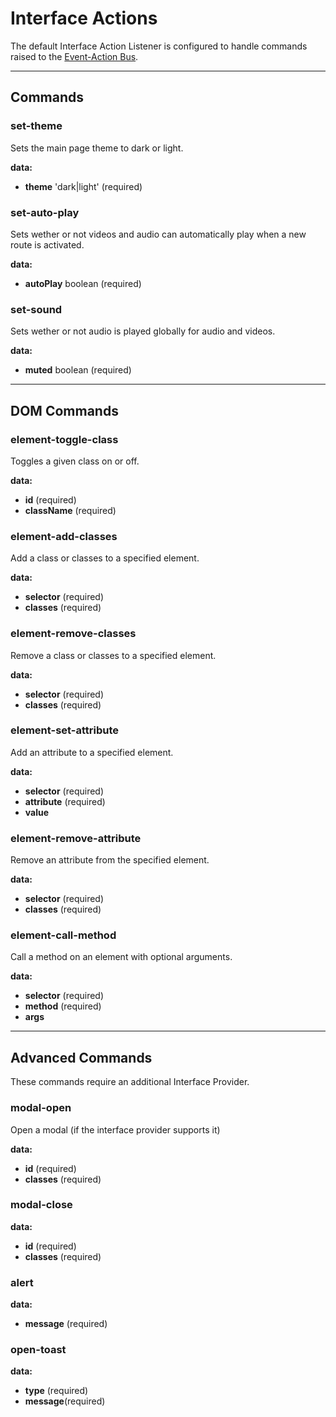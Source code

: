 # Interface Actions

The default Interface Action Listener is configured to handle commands raised to the [Event-Action Bus](/actions/event-bus).

---

## Commands

### set-theme

Sets the main page theme to dark or light.

**data:**

- **theme** 'dark|light' (required)

### set-auto-play

Sets wether or not videos and audio can automatically play when a new route is activated.

**data:**

- **autoPlay** boolean (required)

### set-sound

Sets wether or not audio is played globally for audio and videos.

**data:**

- **muted** boolean (required)

---

## DOM Commands

### element-toggle-class

Toggles a given class on or off.

**data:**

- **id** (required)
- **className** (required)

### element-add-classes

Add a class or classes to a specified element.

**data:**

- **selector** (required)
- **classes** (required)

### element-remove-classes

Remove a class or classes to a specified element.

**data:**

- **selector** (required)
- **classes** (required)

### element-set-attribute

Add an attribute to a specified element.

**data:**

- **selector** (required)
- **attribute** (required)
- **value**

### element-remove-attribute

Remove an attribute from the specified element.

**data:**

- **selector** (required)
- **classes** (required)

### element-call-method

Call a method on an element with optional arguments.

**data:**

- **selector** (required)
- **method** (required)
- **args**

---

## Advanced Commands

These commands require an additional Interface Provider.

### modal-open

Open a modal (if the interface provider supports it)

**data:**

- **id** (required)
- **classes** (required)

### modal-close

<fill in>

**data:**

- **id** (required)
- **classes** (required)

### alert

<fill in>

**data:**

- **message** (required)

### open-toast

<fill in>

**data:**

- **type** (required)
- **message**(required)
